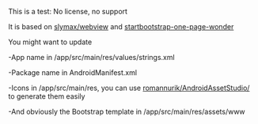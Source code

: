 This is a test: No license, no support

It is based on [slymax/webview](https://github.com/slymax/webview) and [startbootstrap-one-page-wonder](https://github.com/BlackrockDigital/startbootstrap-one-page-wonder)

You might want to update 

-App name  in /app/src/main/res/values/strings.xml

-Package name in AndroidManifest.xml

-Icons in /app/src/main/res, you can use [romannurik/AndroidAssetStudio/](http://romannurik.github.io/AndroidAssetStudio/icons-launcher.html) to generate them easily

-And obviously the Bootstrap template in /app/src/main/res/assets/www
